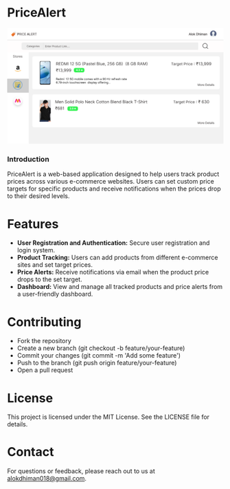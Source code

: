 # PriceAlert

![Description of the image](https://github.com/Alok301995/PriceAlert/blob/master/homepage.png)

### Introduction

PriceAlert is a web-based application designed to help users track product prices across various e-commerce websites. Users can set custom price targets for specific products and receive notifications when the prices drop to their desired levels.


# Features

- **User Registration and Authentication:** Secure user registration and login system.
- **Product Tracking:** Users can add products from different e-commerce sites and set target prices.
- **Price Alerts:** Receive notifications via email when the product price drops to the set target.
- **Dashboard:** View and manage all tracked products and price alerts from a user-friendly dashboard.


# Contributing

- Fork the repository
- Create a new branch (git checkout -b feature/your-feature)
- Commit your changes (git commit -m 'Add some feature')
- Push to the branch (git push origin feature/your-feature)
- Open a pull request

# License
This project is licensed under the MIT License. See the LICENSE file for details.

# Contact
For questions or feedback, please reach out to us at alokdhiman018@gmail.com.

